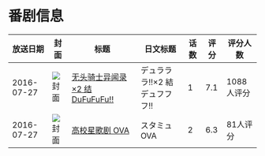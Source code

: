 # 番剧信息

|放送日期|封面|标题|日文标题|话数|评分|评分人数|
|---|---|---|---|---|---|---|
|2016-07-27|![封面](https://lain.bgm.tv/pic/cover/c/ca/11/172957_s8jJH.jpg)|[无头骑士异闻录×2 结 DuFuFuFu!!](https://bangumi.tv/subject/172957)|デュラララ!!×2 結 デュフフフ!!|1|7.1|1088人评分|
|2016-07-27|![封面](https://lain.bgm.tv/pic/cover/c/ef/a0/175547_v8W2a.jpg)|[高校星歌剧 OVA](https://bangumi.tv/subject/175547)|スタミュ OVA|2|6.3|81人评分|
